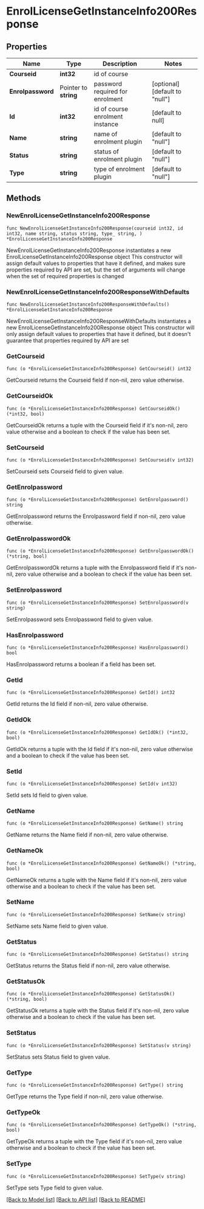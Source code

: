 # EnrolLicenseGetInstanceInfo200Response

## Properties

Name | Type | Description | Notes
------------ | ------------- | ------------- | -------------
**Courseid** | **int32** | id of course | 
**Enrolpassword** | Pointer to **string** | password required for enrolment | [optional] [default to "null"]
**Id** | **int32** | id of course enrolment instance | [default to null]
**Name** | **string** | name of enrolment plugin | [default to "null"]
**Status** | **string** | status of enrolment plugin | [default to "null"]
**Type** | **string** | type of enrolment plugin | [default to "null"]

## Methods

### NewEnrolLicenseGetInstanceInfo200Response

`func NewEnrolLicenseGetInstanceInfo200Response(courseid int32, id int32, name string, status string, type_ string, ) *EnrolLicenseGetInstanceInfo200Response`

NewEnrolLicenseGetInstanceInfo200Response instantiates a new EnrolLicenseGetInstanceInfo200Response object
This constructor will assign default values to properties that have it defined,
and makes sure properties required by API are set, but the set of arguments
will change when the set of required properties is changed

### NewEnrolLicenseGetInstanceInfo200ResponseWithDefaults

`func NewEnrolLicenseGetInstanceInfo200ResponseWithDefaults() *EnrolLicenseGetInstanceInfo200Response`

NewEnrolLicenseGetInstanceInfo200ResponseWithDefaults instantiates a new EnrolLicenseGetInstanceInfo200Response object
This constructor will only assign default values to properties that have it defined,
but it doesn't guarantee that properties required by API are set

### GetCourseid

`func (o *EnrolLicenseGetInstanceInfo200Response) GetCourseid() int32`

GetCourseid returns the Courseid field if non-nil, zero value otherwise.

### GetCourseidOk

`func (o *EnrolLicenseGetInstanceInfo200Response) GetCourseidOk() (*int32, bool)`

GetCourseidOk returns a tuple with the Courseid field if it's non-nil, zero value otherwise
and a boolean to check if the value has been set.

### SetCourseid

`func (o *EnrolLicenseGetInstanceInfo200Response) SetCourseid(v int32)`

SetCourseid sets Courseid field to given value.


### GetEnrolpassword

`func (o *EnrolLicenseGetInstanceInfo200Response) GetEnrolpassword() string`

GetEnrolpassword returns the Enrolpassword field if non-nil, zero value otherwise.

### GetEnrolpasswordOk

`func (o *EnrolLicenseGetInstanceInfo200Response) GetEnrolpasswordOk() (*string, bool)`

GetEnrolpasswordOk returns a tuple with the Enrolpassword field if it's non-nil, zero value otherwise
and a boolean to check if the value has been set.

### SetEnrolpassword

`func (o *EnrolLicenseGetInstanceInfo200Response) SetEnrolpassword(v string)`

SetEnrolpassword sets Enrolpassword field to given value.

### HasEnrolpassword

`func (o *EnrolLicenseGetInstanceInfo200Response) HasEnrolpassword() bool`

HasEnrolpassword returns a boolean if a field has been set.

### GetId

`func (o *EnrolLicenseGetInstanceInfo200Response) GetId() int32`

GetId returns the Id field if non-nil, zero value otherwise.

### GetIdOk

`func (o *EnrolLicenseGetInstanceInfo200Response) GetIdOk() (*int32, bool)`

GetIdOk returns a tuple with the Id field if it's non-nil, zero value otherwise
and a boolean to check if the value has been set.

### SetId

`func (o *EnrolLicenseGetInstanceInfo200Response) SetId(v int32)`

SetId sets Id field to given value.


### GetName

`func (o *EnrolLicenseGetInstanceInfo200Response) GetName() string`

GetName returns the Name field if non-nil, zero value otherwise.

### GetNameOk

`func (o *EnrolLicenseGetInstanceInfo200Response) GetNameOk() (*string, bool)`

GetNameOk returns a tuple with the Name field if it's non-nil, zero value otherwise
and a boolean to check if the value has been set.

### SetName

`func (o *EnrolLicenseGetInstanceInfo200Response) SetName(v string)`

SetName sets Name field to given value.


### GetStatus

`func (o *EnrolLicenseGetInstanceInfo200Response) GetStatus() string`

GetStatus returns the Status field if non-nil, zero value otherwise.

### GetStatusOk

`func (o *EnrolLicenseGetInstanceInfo200Response) GetStatusOk() (*string, bool)`

GetStatusOk returns a tuple with the Status field if it's non-nil, zero value otherwise
and a boolean to check if the value has been set.

### SetStatus

`func (o *EnrolLicenseGetInstanceInfo200Response) SetStatus(v string)`

SetStatus sets Status field to given value.


### GetType

`func (o *EnrolLicenseGetInstanceInfo200Response) GetType() string`

GetType returns the Type field if non-nil, zero value otherwise.

### GetTypeOk

`func (o *EnrolLicenseGetInstanceInfo200Response) GetTypeOk() (*string, bool)`

GetTypeOk returns a tuple with the Type field if it's non-nil, zero value otherwise
and a boolean to check if the value has been set.

### SetType

`func (o *EnrolLicenseGetInstanceInfo200Response) SetType(v string)`

SetType sets Type field to given value.



[[Back to Model list]](../README.md#documentation-for-models) [[Back to API list]](../README.md#documentation-for-api-endpoints) [[Back to README]](../README.md)


